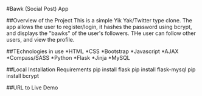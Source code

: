 #Bawk (Social Post) App

##Overview of the Project
This is a simple Yik Yak/Twitter type clone. The app allows the user to register/login, it hashes the password using bcrypt, and displays the "bawks" of the user's followers. THe user can follow other users, and view the profile.

##TEchnologies in use
*HTML
*CSS
*Bootstrap
*Javascript
*AJAX
*Compass/SASS
*Python
*Flask
*Jinja
*MySQL

##Local Installation Requirements
pip install flask
pip install flask-mysql
pip install bcrypt

##URL to Live Demo